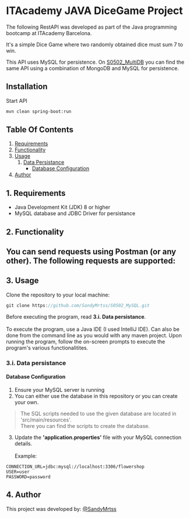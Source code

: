 # ITAcademy JAVA DiceGame Project

The following RestAPI was developed as part of the Java programming bootcamp at ITAcademy Barcelona.

It's a simple Dice Game where two randomly obtained dice must sum 7 to win.

This API uses MySQL for persistence. On [S0502_MultiDB](https://github.com/SandyMrtss/S0502_MultiDB) you can find the same API using a combination of MongoDB and MySQL for persistence.


## Installation
Start API
```bash
mvn clean spring-boot:run
```

## Table Of Contents
1. [Requirements](#req)
2. [Functionality](#func)
3. [Usage](#use)
    1. [Data Persistance](#persistance)
       - [Database Configuration](#mysql)
4. [Author](#author)

## 1. Requirements <a name = "req"></a>
- Java Development Kit (JDK) 8 or higher
- MySQL database and JDBC Driver for persistance

## 2. Functionality <a name = "func"></a>
You can send requests using Postman (or any other). The following requests are supported:
-
   
## 3. Usage <a name = "use"></a>
Clone the repository to your local machine: 
```java Cloning repo
git clone https://github.com/SandyMrtss/S0502_MySQL.git
```
Before executing the program, read **3.i. Data persistance**.
<br><br>To execute the program, use a Java IDE (I used IntelliJ IDE). Can also be done from the command line as you would with any maven project. Upon running the program, follow the on-screen prompts to execute the program's various functionalitites.

### 3.i. Data persistance <a name = "persistance"></a>
#### Database Configuration <a name = "mysql"></a>
1. Ensure your MySQL server is running
2. You can either use the database in this repository or you can create your own.
> The SQL scripts needed to use the given database are located in 'src/main/resources'.
> <br>There you can find the scripts to create the database.
3. Update the **'application.properties'** file with your MySQL connection details.
<br><br>Example:
```
CONNECTION_URL=jdbc:mysql://localhost:3306/flowershop
USER=user
PASSWORD=password
```

## 4. Author <a name = "author"></a>
This project was developed by:
[@SandyMrtss](https://github.com/SandyMrtss)

